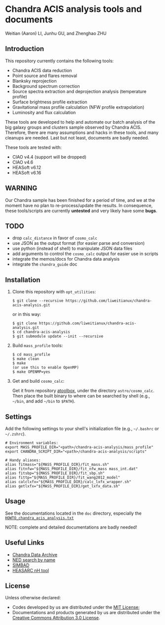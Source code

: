 Chandra ACIS analysis tools and documents
=========================================

Weitian (Aaron) LI, Junhu GU, and Zhenghao ZHU


Introduction
------------
This repository currently contains the following tools:
+ Chandra ACIS data reduction
+ Point source and flares removal
+ Blanksky reprojection
+ Background spectrum correction
+ Source spectra extraction and deprojection analysis (temperature profile)
+ Surface brightness profile extraction
+ Gravitational mass profile calculation (NFW profile extrapolation)
+ Luminosity and flux calculation

These tools are developed to help and automate our batch analysis of the
big galaxy groups and clusters sample observed by Chandra ACIS.
Therefore, there are many assumptions and hacks in these tools, and many
cleanups are needed.  Last but not least, documents are badly needed.

These tools are tested with:
+ CIAO v4.4 (support will be dropped)
+ CIAO v4.6
+ HEASoft v6.12
+ HEASoft v6.16


WARNING
-------
Our Chandra sample has been finished for a period of time, and we at the moment
have no plan to re-process/update the results.
In consequence, these tools/scripts are currently **untested** and very likely have
some **bugs**.


TODO
----
+ drop ``calc_distance`` in favor of ``cosmo_calc``
+ use JSON as the output format (for easier parse and conversion)
+ use python (instead of shell) to manipulate JSON data files
+ add arguments to control the ``cosmo_calc`` output for easier use in scripts
+ integrate the memos/docs for Chandra data analysis
+ integrate the ``chandra_guide`` doc


Installation
------------
1. Clone this repository with ``opt_utilities``:

   ```
   $ git clone --recursive https://github.com/liweitianux/chandra-acis-analysis.git
   ```

   or in this way:

   ```
   $ git clone https://github.com/liweitianux/chandra-acis-analysis.git
   $ cd chandra-acis-analysis
   $ git submodule update --init --recursive
   ```

2. Build ``mass_profile`` tools:

   ```
   $ cd mass_profile
   $ make clean
   $ make
   (or use this to enable OpenMP)
   $ make OPENMP=yes
   ```

3. Get and build ``cosmo_calc``:

   Get it from repository [atoolbox](https://github.com/liweitianux/atoolbox),
   under the directory ``astro/cosmo_calc``.
   Then place the built binary to where can be searched by shell
   (e.g., ``~/bin``, and add ``~/bin`` to ``$PATH``).


Settings
--------
Add the following settings to your shell's initialization file
(e.g., ``~/.bashrc`` or ``~/.zshrc``).
```
# Environment variables:
export MASS_PROFILE_DIR="<path>/chandra-acis-analysis/mass_profile"
export CHANDRA_SCRIPT_DIR="<path>/chandra-acis-analysis/scripts"

# Handy aliases:
alias fitmass="${MASS_PROFILE_DIR}/fit_mass.sh"
alias fitnfw="${MASS_PROFILE_DIR}/fit_nfw_mass mass_int.dat"
alias fitsbp="${MASS_PROFILE_DIR}/fit_sbp.sh"
alias fittp="${MASS_PROFILE_DIR}/fit_wang2012_model"
alias calclxfx="${MASS_PROFILE_DIR}/calc_lxfx_wrapper.sh"
alias getlxfx="${MASS_PROFILE_DIR}/get_lxfx_data.sh"
```


Usage
-----
See the documentations located in the ``doc`` directory,
especially the [``HOWTO_chandra_acis_analysis.txt``](doc/HOWTO_chandra_acis_analysis.txt)

NOTE: complete and detailed documentations are badly needed!


Useful Links
------------
* [Chandra Data Archive](http://cda.harvard.edu/chaser/)
* [NED search by name](http://ned.ipac.caltech.edu/forms/byname.html)
* [SIMBAD](http://simbad.u-strasbg.fr/simbad/)
* [HEASARC nH tool](https://heasarc.gsfc.nasa.gov/cgi-bin/Tools/w3nh/w3nh.pl)


License
-------
Unless otherwise declared:

* Codes developed by us are distributed under the
  [MIT License](https://opensource.org/licenses/MIT);
* Documentations and products generated by us are distributed under the
  [Creative Commons Attribution 3.0 License](https://creativecommons.org/licenses/by/3.0/us/deed.en_US).

